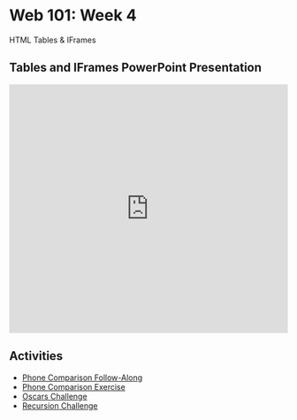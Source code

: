 # Web 101: Week 4
HTML Tables & IFrames

## Tables and IFrames PowerPoint Presentation
<iframe src='https://view.officeapps.live.com/op/embed.aspx?src=https://hylandtechclub.com/web-101/Week04/TablesAndIFrames.pptx' width='100%' height='450px' frameborder='0'></iframe>

## Activities
- [Phone Comparison Follow-Along](PhoneComparisonFollowAlong.md)
- [Phone Comparison Exercise](PhoneComparisonIndividual.md)
- [Oscars Challenge](OscarsChallenge.md)
- [Recursion Challenge](RecursionChallenge.md)